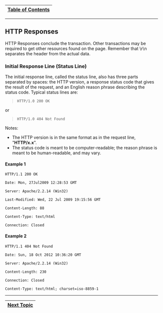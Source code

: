 |[Table of Contents](/00-Table-of-Contents.md)|
|---|

---

## HTTP Responses

HTTP Responses conclude the transaction. Other transactions may be required to get other resources found on the page. Remember that \r\n separates the header from the actual data.

### Initial Response Line \(Status Line\)

The initial response line, called the status line, also has three parts separated by spaces: the HTTP version, a response status code that gives the result of the request, and an English reason phrase describing the status code. Typical status lines are:

> ```text
> HTTP/1.0 200 OK
> ```

or

> ```text
> HTTP/1.0 404 Not Found
> ```

Notes:

* The HTTP version is in the same format as in the request line, "**HTTP/x.x**".
* The status code is meant to be computer-readable; the reason phrase is meant to be human-readable, and may vary.

#### Example 1

`HTTP/1.1 200 OK`

`Date: Mon, 27Jul2009 12:28:53 GMT`

`Server: Apache/2.2.14 (Win32)`

`Last-Modified: Wed, 22 Jul 2009 19:15:56 GMT`

`Content-Length: 88`

`Content-Type: text/html`

`Connection: Closed`

#### Example 2

`HTTP/1.1 404 Not Found`

`Date: Sun, 18 Oct 2012 10:36:20 GMT`

`Server: Apache/2.2.14 (Win32)`

`Content-Length: 230`

`Connection: Closed`

`Content-Type: text/html; charset=iso-8859-1`

---

|[Next Topic](/07-osi-layer-7/http-status-codes.md)|
|---|
